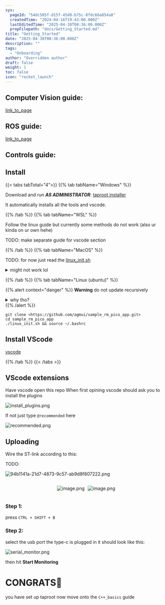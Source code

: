```yaml
---
sys:
  pageId: "54dc585f-d15f-45d0-b75c-8fdc66a854a8"
  createdTime: "2024-04-16T19:43:00.000Z"
  lastEditedTime: "2025-04-30T00:36:00.000Z"
  propFilepath: "docs/Getting_Started.md"
title: "Getting_Started"
date: "2025-04-30T00:36:00.000Z"
description: ""
tags:
  - "Onboarding"
author: "Overridden author"
draft: false
weight: 1
toc: false
icon: "rocket_launch"
---
```


## Computer Vision guide:

[link_to_page](86d45bc0-388b-4d26-8848-44f255f73d0e)

## ROS guide:

[link_to_page](3c76c1de-ec8f-46d6-8b0a-294005edc2d5)

## Controls guide:

## Install

{{< tabs tabTotal="4">}}
{{% tab tabName="Windows" %}}

Download and run _**AS ADMINISTRATOR**_: [taproot installer](https://github.com/Thornbots/TeachingFreshies/releases/tag/1.0)

It automatically installs all the tools and vscode.

{{% /tab %}}
{{% tab tabName="WSL" %}}

Follow the linux guide but currently some methods do not work (also ur kinda on ur own hehe)

TODO: make separate guide for vscode section

{{% /tab %}}
{{% tab tabName="MacOS" %}}

TODO: for now just read the [linux_init.sh](https://github.com/agmui/sample_rm_pico_app/blob/main/linux_init.sh)

<details>
<summary>might not work lol</summary>

`brew install libusb pkg-config`

Next install: [vscode](https://code.visualstudio.com/Download)

</details>

{{% /tab %}}
{{% tab tabName="Linux (ubuntu)" %}}

{{% alert context="danger" %}}
**Warning** do not update recursively
<details>
<summary>why tho?</summary>
There are some submodules that may go on for a while (like tinyusb) and I highly
recommend you don't need to get them.
If you want to see what submodules I update just look in `linux_init.sh`
</details>
{{% /alert %}}

```shell
git clone <https://github.com/agmui/sample_rm_pico_app.git>
cd sample_rm_pico_app
./linux_init.sh && source ~/.bashrc
```

## Install VScode

[vscode](https://code.visualstudio.com/Download)

{{% /tab %}}
{{< /tabs >}}

## VScode extensions

Have vscode open this repo
When first opining vscode should ask you to install the plugins

![install_plugins.png](https://prod-files-secure.s3.us-west-2.amazonaws.com/d518164a-d88e-44d1-a4ee-3adb3bd8bce0/89bd30f0-1825-4e77-867b-0a41ce370880/install_plugins.png?X-Amz-Algorithm=AWS4-HMAC-SHA256&X-Amz-Content-Sha256=UNSIGNED-PAYLOAD&X-Amz-Credential=ASIAZI2LB466QOMQA3C5%2F20250505%2Fus-west-2%2Fs3%2Faws4_request&X-Amz-Date=20250505T220819Z&X-Amz-Expires=3600&X-Amz-Security-Token=IQoJb3JpZ2luX2VjEI7%2F%2F%2F%2F%2F%2F%2F%2F%2F%2FwEaCXVzLXdlc3QtMiJHMEUCIFgt%2FhgqENhMVAs6G7s4PG%2Fs9PjC3OBfCyEwN6DSkifvAiEA0fzhGT1oMS6oyRV4QOrPv9zHnHff8YxWxigfRvm2%2Bicq%2FwMINxAAGgw2Mzc0MjMxODM4MDUiDGEIhc%2Benauu97fjkSrcA%2BAooxGAhrJZLBS9uf8F5rnJi3W5bxy9vZZLnl1brYexCl1BHyBYpSTo29zPwdmbrAlTR1kDZ%2BEeVxS3WmILnSDOllaiM1fAmLZ0mJAPKuZoUdccm9UTcyAiMIt35XzouamAggGFTUlOHy6PVwDivWOJnl0MREW8uR3vWv8d0Q5VOuMubdsLco7Io7liD49ZdQX2i2rGqK3SzKBT39fM2FMr1%2BXDyDhaqS1XXPIYj4Rr47ObauNXGgBJOlbYT85KupN0l1z17ZtV5Lvew5vFhFeEm%2BCBezdUSO9rwF2tDmW8vhDUKIqpLTd0iRCxO%2BYS7LyBioHc1ty0xkkplvZJw3pqTadTmd4Omh1Z6KfPIR7Vc8185aI7j8HF%2B4IhBPya49AtKvy0a2Vat%2FuE%2Fedt2hmvJkSGQovKaXkreDyiAph%2BA9nL1uqf%2FkZ1RC9IMfTzYdUKDVQowaepjF3YBNXQDLcoc69c4gWDCpY8IEnMw78M4NQBfWQ7ywldxZBzT0h07wW2qaCLwP6BILqCq0EKTQw9MYri9rI6y%2BlPcr%2BRgUwdxk0r0Bk9pFHkCNZaflib1K24HvgFwhJIhGnRLnAVmdDr%2BB9gSBhbERc5A%2BVMxLDxVUPNqHWGFncR4a%2BXMMfl5MAGOqUBTkP4dYykqWDSsfBsn1HCMYO8zAJYHpNLt0P0crKNxaB3cTbpgAF67P9Qq1y3LyLA4qyTLpzK9eKk4mbzSOtpmUuwwI7W4P1gSrfcwSHYcm%2FBTXIYIT6VOBd3esXfl7PIda%2F3FNUxtYImjnEcR1wju37A8nICm0rz1kNFaDzFaM1a3sSB4LvEuYBheuW9QFUfQylO0pC2wTqZhMP24LO88mOdieVo&X-Amz-Signature=554aba1cee2fb346f69946d34390722544cf6ed69aad994ac902f0f5975d77c0&X-Amz-SignedHeaders=host&x-id=GetObject)

If not just type `@recommended` here  

![recommended.png](https://prod-files-secure.s3.us-west-2.amazonaws.com/d518164a-d88e-44d1-a4ee-3adb3bd8bce0/61e661e9-5d85-4dfc-be0d-8d2097a5e793/recommended.png?X-Amz-Algorithm=AWS4-HMAC-SHA256&X-Amz-Content-Sha256=UNSIGNED-PAYLOAD&X-Amz-Credential=ASIAZI2LB466QOMQA3C5%2F20250505%2Fus-west-2%2Fs3%2Faws4_request&X-Amz-Date=20250505T220819Z&X-Amz-Expires=3600&X-Amz-Security-Token=IQoJb3JpZ2luX2VjEI7%2F%2F%2F%2F%2F%2F%2F%2F%2F%2FwEaCXVzLXdlc3QtMiJHMEUCIFgt%2FhgqENhMVAs6G7s4PG%2Fs9PjC3OBfCyEwN6DSkifvAiEA0fzhGT1oMS6oyRV4QOrPv9zHnHff8YxWxigfRvm2%2Bicq%2FwMINxAAGgw2Mzc0MjMxODM4MDUiDGEIhc%2Benauu97fjkSrcA%2BAooxGAhrJZLBS9uf8F5rnJi3W5bxy9vZZLnl1brYexCl1BHyBYpSTo29zPwdmbrAlTR1kDZ%2BEeVxS3WmILnSDOllaiM1fAmLZ0mJAPKuZoUdccm9UTcyAiMIt35XzouamAggGFTUlOHy6PVwDivWOJnl0MREW8uR3vWv8d0Q5VOuMubdsLco7Io7liD49ZdQX2i2rGqK3SzKBT39fM2FMr1%2BXDyDhaqS1XXPIYj4Rr47ObauNXGgBJOlbYT85KupN0l1z17ZtV5Lvew5vFhFeEm%2BCBezdUSO9rwF2tDmW8vhDUKIqpLTd0iRCxO%2BYS7LyBioHc1ty0xkkplvZJw3pqTadTmd4Omh1Z6KfPIR7Vc8185aI7j8HF%2B4IhBPya49AtKvy0a2Vat%2FuE%2Fedt2hmvJkSGQovKaXkreDyiAph%2BA9nL1uqf%2FkZ1RC9IMfTzYdUKDVQowaepjF3YBNXQDLcoc69c4gWDCpY8IEnMw78M4NQBfWQ7ywldxZBzT0h07wW2qaCLwP6BILqCq0EKTQw9MYri9rI6y%2BlPcr%2BRgUwdxk0r0Bk9pFHkCNZaflib1K24HvgFwhJIhGnRLnAVmdDr%2BB9gSBhbERc5A%2BVMxLDxVUPNqHWGFncR4a%2BXMMfl5MAGOqUBTkP4dYykqWDSsfBsn1HCMYO8zAJYHpNLt0P0crKNxaB3cTbpgAF67P9Qq1y3LyLA4qyTLpzK9eKk4mbzSOtpmUuwwI7W4P1gSrfcwSHYcm%2FBTXIYIT6VOBd3esXfl7PIda%2F3FNUxtYImjnEcR1wju37A8nICm0rz1kNFaDzFaM1a3sSB4LvEuYBheuW9QFUfQylO0pC2wTqZhMP24LO88mOdieVo&X-Amz-Signature=33427750d8c5cf6355b21faf16bf3bc678fb0506832b30c25f03629279531b96&X-Amz-SignedHeaders=host&x-id=GetObject)

## Uploading

Wire the ST-link according to this:

TODO:

![94b1141a-21d7-4873-9c57-ab9d8f807222.png](https://prod-files-secure.s3.us-west-2.amazonaws.com/d518164a-d88e-44d1-a4ee-3adb3bd8bce0/e5fad17d-ab82-4300-9f4c-505ab4b1202c/94b1141a-21d7-4873-9c57-ab9d8f807222.png?X-Amz-Algorithm=AWS4-HMAC-SHA256&X-Amz-Content-Sha256=UNSIGNED-PAYLOAD&X-Amz-Credential=ASIAZI2LB466QOMQA3C5%2F20250505%2Fus-west-2%2Fs3%2Faws4_request&X-Amz-Date=20250505T220819Z&X-Amz-Expires=3600&X-Amz-Security-Token=IQoJb3JpZ2luX2VjEI7%2F%2F%2F%2F%2F%2F%2F%2F%2F%2FwEaCXVzLXdlc3QtMiJHMEUCIFgt%2FhgqENhMVAs6G7s4PG%2Fs9PjC3OBfCyEwN6DSkifvAiEA0fzhGT1oMS6oyRV4QOrPv9zHnHff8YxWxigfRvm2%2Bicq%2FwMINxAAGgw2Mzc0MjMxODM4MDUiDGEIhc%2Benauu97fjkSrcA%2BAooxGAhrJZLBS9uf8F5rnJi3W5bxy9vZZLnl1brYexCl1BHyBYpSTo29zPwdmbrAlTR1kDZ%2BEeVxS3WmILnSDOllaiM1fAmLZ0mJAPKuZoUdccm9UTcyAiMIt35XzouamAggGFTUlOHy6PVwDivWOJnl0MREW8uR3vWv8d0Q5VOuMubdsLco7Io7liD49ZdQX2i2rGqK3SzKBT39fM2FMr1%2BXDyDhaqS1XXPIYj4Rr47ObauNXGgBJOlbYT85KupN0l1z17ZtV5Lvew5vFhFeEm%2BCBezdUSO9rwF2tDmW8vhDUKIqpLTd0iRCxO%2BYS7LyBioHc1ty0xkkplvZJw3pqTadTmd4Omh1Z6KfPIR7Vc8185aI7j8HF%2B4IhBPya49AtKvy0a2Vat%2FuE%2Fedt2hmvJkSGQovKaXkreDyiAph%2BA9nL1uqf%2FkZ1RC9IMfTzYdUKDVQowaepjF3YBNXQDLcoc69c4gWDCpY8IEnMw78M4NQBfWQ7ywldxZBzT0h07wW2qaCLwP6BILqCq0EKTQw9MYri9rI6y%2BlPcr%2BRgUwdxk0r0Bk9pFHkCNZaflib1K24HvgFwhJIhGnRLnAVmdDr%2BB9gSBhbERc5A%2BVMxLDxVUPNqHWGFncR4a%2BXMMfl5MAGOqUBTkP4dYykqWDSsfBsn1HCMYO8zAJYHpNLt0P0crKNxaB3cTbpgAF67P9Qq1y3LyLA4qyTLpzK9eKk4mbzSOtpmUuwwI7W4P1gSrfcwSHYcm%2FBTXIYIT6VOBd3esXfl7PIda%2F3FNUxtYImjnEcR1wju37A8nICm0rz1kNFaDzFaM1a3sSB4LvEuYBheuW9QFUfQylO0pC2wTqZhMP24LO88mOdieVo&X-Amz-Signature=488b90fc0c9d8079667f63ce27b1eb2f076840286d661b8ea5a7e0447e2329a9&X-Amz-SignedHeaders=host&x-id=GetObject)

<div style="display: flex;flex-direction: row; column-gap:10px; max-width: 630px;justify-content: center;">
<div>

![image.png](https://prod-files-secure.s3.us-west-2.amazonaws.com/d518164a-d88e-44d1-a4ee-3adb3bd8bce0/210ecb78-1116-4d7b-b9b7-2292f66fa2c2/image.png?X-Amz-Algorithm=AWS4-HMAC-SHA256&X-Amz-Content-Sha256=UNSIGNED-PAYLOAD&X-Amz-Credential=ASIAZI2LB466VGX7UGJP%2F20250505%2Fus-west-2%2Fs3%2Faws4_request&X-Amz-Date=20250505T220822Z&X-Amz-Expires=3600&X-Amz-Security-Token=IQoJb3JpZ2luX2VjEI7%2F%2F%2F%2F%2F%2F%2F%2F%2F%2FwEaCXVzLXdlc3QtMiJGMEQCIDc4YOXih0J4N9uGkx30BHd5djoUZsV29if8qf%2FaK8zpAiBiqZXjER42fgkYwn7S0IkQQJ6Lr40VD8WESfNs4Yedeyr%2FAwg3EAAaDDYzNzQyMzE4MzgwNSIMXRw2q5hKJ9ilu%2FprKtwDAlUmnx2EOFoqQGSHLLoUuW3LiBC0nEj0ARxl3Rg5kGojAVsg2%2BvVd6H4iR3sSPHQq%2FFyKVzCYJcoEBLudUK12Nt5OuWucN7lfsDpcwnqeHC3JlqyiI76aAv8egst8trgv6gbiuRGC7qIN%2B1qBiA9RhExY9%2BGBiozjJs6wELnmnHfr38zH8UoOsun7KnJFZr0SFo93L%2FcRVF69ZeTbMC66ecVxZ4gKhK0vfxeWK3r2HZDhwGwWBn4m%2FwdNI12%2Bm1nUdDwPgxyrXzO7tZcoAJr7AJ9PYLbqLEHSKB%2FqdLuokkvAwg7iMmuDhgrSQckqLQjqKTMfRI5m2QIp33cZfpZH3vWkYOCavv7xzYUnmOBy3P2N9SzJb89RDMb%2BM%2BDAWaVeLtLBos%2FaRKp%2BmKIFa6WHrfFfzkNye%2B%2BCI7RkzQg%2BK%2F%2Fjj9OVvaG3j2ipR8LCVGLW6kGNlEGqzP0XipEZS%2F29Hd8jBfUwes5NYNgBtNnubm34JZy3%2FBgT7oKrMTUBMbMopE736jbS60B%2F6RNVsN%2FMXPGg4O9xg5R5OBIIR%2BeV9IpBhI355iiIEqYnsNimod3Qxn2o%2BGMpMEA4sNj2yCLx7j2GAXQmf4SRYmpKTyxtdChyEb%2BM1OMnlcZh7kw9OXkwAY6pgHg5dAS84j2TA9ryq%2F6ih5mPRuHZdTtVgqS3Rq6vgSxKJlFomdKEQXRSRDGW4vesOUm0PThYidH6XybNKGIPe%2B9ZKM8U4l1QqvGaaIto7G74JW6887Un1m1DZRv7FG403bKzhpH3XQADP7zPGgDHw410u6b6UYkrFSEkHGXPnIwX9bLDo3m11fi08Hq6DevArUD3I5RzFnWK0al7AGYpEYuT%2FMjU4oW&X-Amz-Signature=85acbcc7b5ac211224c5c997e14c10f7c1e1ba2dbb871f456fb2607bf7c12738&X-Amz-SignedHeaders=host&x-id=GetObject)

</div>
<div>

![image.png](https://prod-files-secure.s3.us-west-2.amazonaws.com/d518164a-d88e-44d1-a4ee-3adb3bd8bce0/33a0fd0f-8ca6-4a86-8e09-26e95ded1fff/image.png?X-Amz-Algorithm=AWS4-HMAC-SHA256&X-Amz-Content-Sha256=UNSIGNED-PAYLOAD&X-Amz-Credential=ASIAZI2LB466UOO7ZAQV%2F20250505%2Fus-west-2%2Fs3%2Faws4_request&X-Amz-Date=20250505T220822Z&X-Amz-Expires=3600&X-Amz-Security-Token=IQoJb3JpZ2luX2VjEI7%2F%2F%2F%2F%2F%2F%2F%2F%2F%2FwEaCXVzLXdlc3QtMiJGMEQCIHhhCPH40MRoHXL5HNZPojZSP%2BEqBWJy9E5mfdTGCgwKAiAENc%2FsxCE7tZPv3QwyY9QIx0IwR26thefHyBMZlbdfnCr%2FAwg3EAAaDDYzNzQyMzE4MzgwNSIM%2FnErnZ%2FCoUygO94wKtwDJWVcCAaMUNaY9ljpYPISfUjFgotY%2FlyvX8dfUGVMMv%2BxAw6jpeiNIiLcNUebo%2BTgrxzO8r5Ks%2FlbgMZ1qSOaKC6rbSlehOEnixeiTjI8nEG23cm2RUoj7%2FPA81bGYXm6stY2KQAJaED%2FGofVpJKVz1%2FmrAc4byGwfhPILjqwvHdBvgcR4N6A9xQn9tonzts1D2VS3unhMkM%2BgtggzHMNyu5wPWTrnphg5YOeJw3LdZSbDnbTyCBwTJVmBc3IYR5V5u5MbSFym6Y0a9wdtb1aw%2FYJe%2B3aTG9jYO6ktRsCmdlXSEjX%2B3TYmB%2BId78LUEITW3ehITtZ3KRNCCQgPR0fWa%2BOS5NuJoKGdSyQ%2FeK5iPtMLlsL2mjzhQse7UKWZ5WZ%2Fp9lbJ4q%2Brlby9UIcIBAbWcusTUCxFV73014Mbfk0vjUzT4IiwWDvC7xot%2FNiTIAm7zWwkigNGDLpwYthNmsWVYw0NbIamR%2F2nC%2Fmb1P6FsFMizIDHGdEs1M%2Bl%2Fhl3NagShpFgr5uIqrJkSmn8bhWK70eg%2FxOHovUDE35uqrDVYLb%2FEHdjchI1Pz7YCTY%2Bwi%2BtN8QBSm9P3lJnnVXzvx0cA6N%2Fu90cKIaEDviLR7M6tyDfudxUDFgTsDLIcw3%2BXkwAY6pgGX9OP8NxPp8hAfRw%2BCpm4mKGMPeMtUNWxM9wI7qxqf85ODwl9zdyEf2578A3dKgshzGFZU32RJ1s61V2COyW3yLU0VAerOWASeJVn1%2FY0S%2BvZ%2BVRXfbESAVbx8RD9DUEl5Dt%2Fp2ehiB56QoWnatt75za5gtWNgpHMi42%2BiDA%2BqgN%2FKXrXpVTR1o2dljrHf68l3nHWYExq6vYXPWVoxTXB3jxFvTP8d&X-Amz-Signature=ac8a111cf9c576255e81243d325a721aa244c1d31d873410cf2e622a9bdd3419&X-Amz-SignedHeaders=host&x-id=GetObject)

</div>
</div>

### Step 1:

press `CTRL + SHIFT + B`

### Step 2:

select the usb port the type-c is plugged in it should look like this:

![serial_monitor.png](https://prod-files-secure.s3.us-west-2.amazonaws.com/d518164a-d88e-44d1-a4ee-3adb3bd8bce0/f03f4774-05d4-4393-b6a0-d5efb6d315ab/serial_monitor.png?X-Amz-Algorithm=AWS4-HMAC-SHA256&X-Amz-Content-Sha256=UNSIGNED-PAYLOAD&X-Amz-Credential=ASIAZI2LB466QOMQA3C5%2F20250505%2Fus-west-2%2Fs3%2Faws4_request&X-Amz-Date=20250505T220819Z&X-Amz-Expires=3600&X-Amz-Security-Token=IQoJb3JpZ2luX2VjEI7%2F%2F%2F%2F%2F%2F%2F%2F%2F%2FwEaCXVzLXdlc3QtMiJHMEUCIFgt%2FhgqENhMVAs6G7s4PG%2Fs9PjC3OBfCyEwN6DSkifvAiEA0fzhGT1oMS6oyRV4QOrPv9zHnHff8YxWxigfRvm2%2Bicq%2FwMINxAAGgw2Mzc0MjMxODM4MDUiDGEIhc%2Benauu97fjkSrcA%2BAooxGAhrJZLBS9uf8F5rnJi3W5bxy9vZZLnl1brYexCl1BHyBYpSTo29zPwdmbrAlTR1kDZ%2BEeVxS3WmILnSDOllaiM1fAmLZ0mJAPKuZoUdccm9UTcyAiMIt35XzouamAggGFTUlOHy6PVwDivWOJnl0MREW8uR3vWv8d0Q5VOuMubdsLco7Io7liD49ZdQX2i2rGqK3SzKBT39fM2FMr1%2BXDyDhaqS1XXPIYj4Rr47ObauNXGgBJOlbYT85KupN0l1z17ZtV5Lvew5vFhFeEm%2BCBezdUSO9rwF2tDmW8vhDUKIqpLTd0iRCxO%2BYS7LyBioHc1ty0xkkplvZJw3pqTadTmd4Omh1Z6KfPIR7Vc8185aI7j8HF%2B4IhBPya49AtKvy0a2Vat%2FuE%2Fedt2hmvJkSGQovKaXkreDyiAph%2BA9nL1uqf%2FkZ1RC9IMfTzYdUKDVQowaepjF3YBNXQDLcoc69c4gWDCpY8IEnMw78M4NQBfWQ7ywldxZBzT0h07wW2qaCLwP6BILqCq0EKTQw9MYri9rI6y%2BlPcr%2BRgUwdxk0r0Bk9pFHkCNZaflib1K24HvgFwhJIhGnRLnAVmdDr%2BB9gSBhbERc5A%2BVMxLDxVUPNqHWGFncR4a%2BXMMfl5MAGOqUBTkP4dYykqWDSsfBsn1HCMYO8zAJYHpNLt0P0crKNxaB3cTbpgAF67P9Qq1y3LyLA4qyTLpzK9eKk4mbzSOtpmUuwwI7W4P1gSrfcwSHYcm%2FBTXIYIT6VOBd3esXfl7PIda%2F3FNUxtYImjnEcR1wju37A8nICm0rz1kNFaDzFaM1a3sSB4LvEuYBheuW9QFUfQylO0pC2wTqZhMP24LO88mOdieVo&X-Amz-Signature=55d645a88871051c8ea16749241d1def89e65f7080c6858f2a657d0c018e0d65&X-Amz-SignedHeaders=host&x-id=GetObject)

then hit **Start Monitoring**

# CONGRATS🎉

you have set up taproot now move onto the `C++_basics` guide
